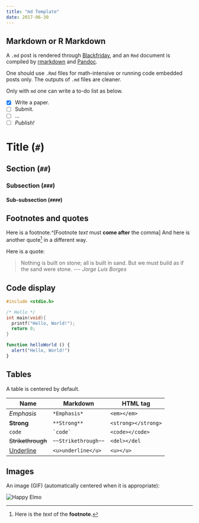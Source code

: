 ```yaml
---
title: "md Template"
date: 2017-06-30
---
```



## Markdown or R Markdown

A `.md` post is rendered through [Blackfriday](https://gohugo.io/overview/configuration/), and an `Rmd` document is compiled by [rmarkdown](http://rmarkdown.rstudio.com) and [Pandoc](http://pandoc.org). 

One should use `.Rmd` files for math-intensive or running code embedded posts only. The outputs of `.md` files are cleaner.

Only with `md` one can write a to-do list as below.

- [x] Write a paper.
- [ ] Submit.
- [ ] ...
- [ ] *Publish!*

# Title (`#`)

## Section (`##`)

### Subsection (`###`)

#### Sub-subsection (`####`)

## Footnotes and quotes

Here is a footnote.^[Footnote *text* must **come after** the comma] And here is another quote[^footnote] in a different way. 

[^footnote]: Here is the *text* of the **footnote**.

Here is a quote:

> Nothing is built on stone; all is built in sand. But we must build as if the sand were stone.
> --- *Jorge Luis Borges*

## Code display

```c
#include <stdio.h>

/* Hello */
int main(void){
  printf("Hello, World!");
  return 0;
}
```

```js
function helloWorld () {
  alert("Hello, World!")
}
```

## Tables

A table is centered by default.

| Name              | Markdown            | HTML tag            |
| ----------------- | ------------------- | --------------------|
| *Emphasis*        | `*Emphasis*`        | `<em></em>`         |
| **Strong**        | `**Strong**`        | `<strong></strong>` |
| `code`            | `` `code` ``        | `<code></code>`     |
| ~~Strikethrough~~ | `~~Strikethrough~~` | `<del></del`        |
| <u>Underline</u>  | `<u>underline</u>`  | `<u></u>`           |

## Images

An image (GIF) (automatically centered when it is appropriate):

![Happy Elmo](https://slides.yihui.name/gif/happy-elmo.gif)


